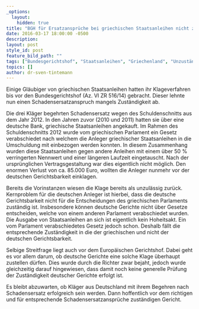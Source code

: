 ```yaml
---
_options:
  layout:
    hidden: true
title: "BGH für Ersatzansprüche bei griechischen Staatsanleihen nicht zuständig"
date: 2016-03-17 18:00:00 -0500
description:
layout: post
style_id: post
feature_bild_path: ""
tags: ["Bundesgerichtshof", "Staatsanleihen", "Griechenland", "Unzuständig", "Schadensersatz", "EuGH", "Anleger", "scheitern"]
topics: []
author: dr-sven-tintemann
---
```


Einige Gläubiger von griechischen Staatsanleihen hatten ihr Klageverfahren bis vor den Bundesgerichtshof (Az. VI ZR 516/14) gebracht. Dieser lehnte nun einen Schadensersatzanspruch mangels Zuständigkeit ab.

 

Die drei Kläger begehrten Schadensersatz wegen des Schuldenschnitts aus dem Jahr 2012. In den Jahren zuvor (2010 und 2011) hatten sie über eine deutsche Bank, griechische Staatsanleihen angekauft. Im Rahmen des Schuldenschnitts 2012 wurde vom griechischen Parlament ein Gesetz verabschiedet nach welchem die Anleger griechischer Staatsanleihen in die Umschuldung mit einbezogen werden konnten. In diesem Zusammenhang wurden diese Staatsanleihen gegen andere Anleihen mit einem über 50 % verringerten Nennwert und einer längeren Laufzeit eingetauscht. Nach der ursprünglichen Vertragsgestaltung war dies eigentlich nicht möglich. Den enormen Verlust von ca. 85.000 Euro, wollten die Anleger nunmehr vor der deutschen Gerichtsbarkeit einklagen.

 

Bereits die Vorinstanzen wiesen die Klage bereits als unzulässig zurück. Kernproblem für die deutschen Anleger ist hierbei, dass die deutsche Gerichtsbarkeit nicht für die Entscheidungen des griechischen Parlaments zuständig ist. Insbesondere können deutsche Gerichte nicht über Gesetze entscheiden, welche von einem anderen Parlament verabschiedet wurden. Die Ausgabe von Staatsanleihen an sich ist eigentlich kein Hoheitsakt. Ein vom Parlament verabschiedetes Gesetz jedoch schon. Deshalb fällt die entsprechende Zuständigkeit in die der griechischen und nicht der deutschen Gerichtsbarkeit.

 

Selbige Streitfrage liegt auch vor dem Europäischen Gerichtshof. Dabei geht es vor allem darum, ob deutsche Gerichte eine solche Klage überhaupt zustellen dürfen. Dies wurde durch die Richter zwar bejaht, jedoch wurde gleichzeitig darauf hingewiesen, dass damit noch keine generelle Prüfung der Zuständigkeit deutscher Gerichte erfolgt ist.

 

Es bleibt abzuwarten, ob Kläger aus Deutschland mit ihrem Begehren nach Schadensersatz erfolgreich sein werden. Dann hoffentlich vor dem richtigen und für entsprechende Schadensersatzansprüche zuständigen Gericht.

